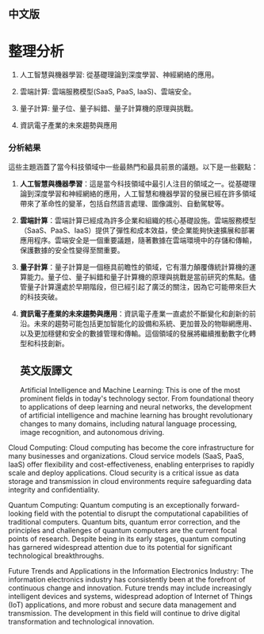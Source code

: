## 中文版

# 整理分析

1. 人工智慧與機器學習: 從基礎理論到深度學習、神經網絡的應用。
   
2. 雲端計算: 雲端服務模型(SaaS, PaaS, IaaS)、雲端安全。
   
3. 量子計算: 量子位、量子糾錯、量子計算機的原理與挑戰。
   
4. 資訊電子產業的未來趨勢與應用


### 分析結果

這些主題涵蓋了當今科技領域中一些最熱門和最具前景的議題。以下是一些觀點：

1. **人工智慧與機器學習**：這是當今科技領域中最引人注目的領域之一。從基礎理論到深度學習和神經網絡的應用，人工智慧和機器學習的發展已經在許多領域帶來了革命性的變革，包括自然語言處理、圖像識別、自動駕駛等。

2. **雲端計算**：雲端計算已經成為許多企業和組織的核心基礎設施。雲端服務模型（SaaS、PaaS、IaaS）提供了彈性和成本效益，使企業能夠快速擴展和部署應用程序。雲端安全是一個重要議題，隨著數據在雲端環境中的存儲和傳輸，保護數據的安全性變得至關重要。

3. **量子計算**：量子計算是一個極具前瞻性的領域，它有潛力顛覆傳統計算機的運算能力。量子位、量子糾錯和量子計算機的原理與挑戰是當前研究的焦點。儘管量子計算還處於早期階段，但已經引起了廣泛的關注，因為它可能帶來巨大的科技突破。

4. **資訊電子產業的未來趨勢與應用**：資訊電子產業一直處於不斷變化和創新的前沿。未來的趨勢可能包括更加智能化的設備和系統、更加普及的物聯網應用、以及更加穩健和安全的數據管理和傳輸。這個領域的發展將繼續推動數字化轉型和科技創新。


   ## 英文版譯文

   Artificial Intelligence and Machine Learning: This is one of the most prominent fields in today's technology sector. From foundational theory to applications of deep learning and neural networks, the development of artificial intelligence and machine learning has brought revolutionary changes to many domains, including natural language processing, image recognition, and autonomous driving.

Cloud Computing: Cloud computing has become the core infrastructure for many businesses and organizations. Cloud service models (SaaS, PaaS, IaaS) offer flexibility and cost-effectiveness, enabling enterprises to rapidly scale and deploy applications. Cloud security is a critical issue as data storage and transmission in cloud environments require safeguarding data integrity and confidentiality.

Quantum Computing: Quantum computing is an exceptionally forward-looking field with the potential to disrupt the computational capabilities of traditional computers. Quantum bits, quantum error correction, and the principles and challenges of quantum computers are the current focal points of research. Despite being in its early stages, quantum computing has garnered widespread attention due to its potential for significant technological breakthroughs.

Future Trends and Applications in the Information Electronics Industry: The information electronics industry has consistently been at the forefront of continuous change and innovation. Future trends may include increasingly intelligent devices and systems, widespread adoption of Internet of Things (IoT) applications, and more robust and secure data management and transmission. The development in this field will continue to drive digital transformation and technological innovation.

